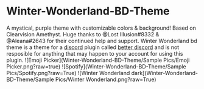 # Winter-Wonderland-BD-Theme
A mystical, purple theme with customizable colors &amp; background! Based on Clearvision Amethyst.
Huge thanks to @Lost Illusion#8332 &amp; @Aleana#2643 for their continued help and support.
Winter Wonderland bd theme is a theme for a [discord](https://discordapp.com/) plugin called [better discord](https://github.com/rauenzi/BetterDiscordApp/releases) and is not resposible for anything that may happen to your account for using this plugin. 
![Emoji Picker](Winter-Wonderland-BD-Theme/Sample Pics/Emoji Picker.png?raw=true)
![Spotify](Winter-Wonderland-BD-Theme/Sample Pics/Spotify.png?raw=True)
![Winter Wonderland dark](Winter-Wonderland-BD-Theme/Sample Pics/Winter Wonderland.png?raw=True)
